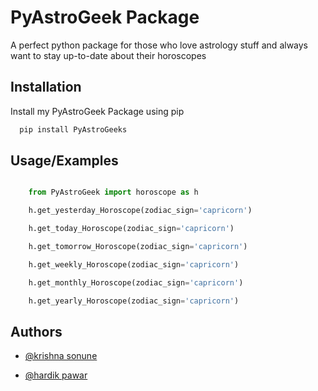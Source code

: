 
# PyAstroGeek Package

A perfect python package for those who love astrology stuff and always want to stay up-to-date about their horoscopes


## Installation

Install my PyAstroGeek Package using pip

```bash
  pip install PyAstroGeeks
```
    
## Usage/Examples

```python

    from PyAstroGeek import horoscope as h

    h.get_yesterday_Horoscope(zodiac_sign='capricorn')

    h.get_today_Horoscope(zodiac_sign='capricorn')

    h.get_tomorrow_Horoscope(zodiac_sign='capricorn')

    h.get_weekly_Horoscope(zodiac_sign='capricorn')

    h.get_monthly_Horoscope(zodiac_sign='capricorn')

    h.get_yearly_Horoscope(zodiac_sign='capricorn')

```

## Authors

- [@krishna sonune](https://www.github.com/krishnasonune)

- [@hardik pawar](https://www.github.com/hardikps)



